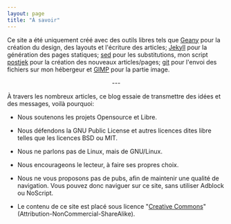 ```yaml
---
layout: page
title: "À savoir"
---
```


Ce site a été uniquement créé avec des outils libres tels que [Geany](http://www.geany.org/) pour la création du design, des layouts et l'écriture des articles;
[Jekyll](http://jekyllrb.com/) pour la génération des pages statiques; [sed](http://www.gnu.org/software/sed/) pour les substitutions, mon script 
[postjek](https://github.com/Ypnose/Scripts/blob/master/postjek) pour la création des nouveaux articles/pages; [git](http://git-scm.com/about) 
pour l'envoi des fichiers sur mon hébergeur et [GIMP](http://www.gimp.org/) pour la partie image.

<p style="text-align:center">---</p>

À travers les nombreux articles, ce blog essaie de transmettre des idées et des messages, voilà pourquoi:

  * Nous soutenons les projets Opensource et Libre.

  * Nous défendons la GNU Public License et autres licences dites libre telles que les licences BSD ou MIT.

  * Nous ne parlons pas de Linux, mais de GNU/Linux.

  * Nous encourageons le lecteur, à faire ses propres choix.

  * Nous ne vous proposons pas de pubs, afin de maintenir une qualité de navigation. Vous pouvez donc naviguer sur ce site, sans utiliser Adblock ou NoScript.

  * Le contenu de ce site est placé sous licence "[Creative Commons](http://creativecommons.org/licenses/by-nc-sa/3.0/)" (Attribution-NonCommercial-ShareAlike).
